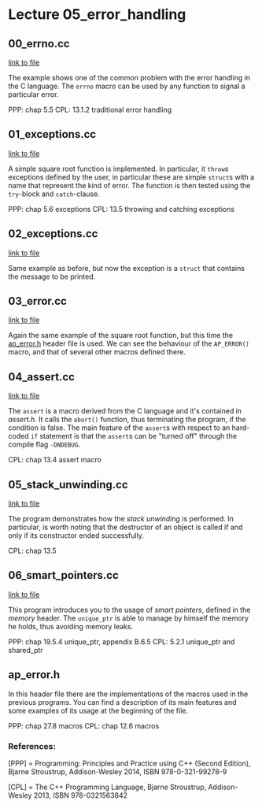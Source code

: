 # Lecture 05_error_handling



## 00_errno.cc

[link to file](./00_errno.cc)

The example shows one of the common problem with the error handling in
the C language.  The `errno` macro can be used by any function to
signal a particular error.

PPP: chap 5.5
CPL: 13.1.2 traditional error handling




## 01_exceptions.cc

[link to file](./01_exceptions.cc)

A simple square root function is implemented. In particular, it `throw`s exceptions defined by the user, in
particular these are simple `struct`s with a name that represent the kind of error.
The function is then tested using the `try`-block and `catch`-clause.

PPP: chap 5.6 exceptions
CPL: 13.5 throwing and catching exceptions




## 02_exceptions.cc

[link to file](./02_exceptions.cc)

Same example as before, but now the exception is a `struct` that contains the message to be
printed.




## 03_error.cc

[link to file](./03_error.cc)

Again the same example of the square root function, but this time the [ap_error.h](./ap_error.h)
header file is used.
We can see the behaviour of the `AP_ERROR()` macro, and that of several other macros defined there.



## 04_assert.cc

[link to file](./04_assert.cc)

The `assert` is a macro derived from the C language and it's contained in *assert.h*.
It calls the `abort()` function, thus terminating the program, if the condition is false. The main feature of the `assert`s with respect to an hard-coded `if` statement is that the `assert`s can be "turned off" through the compile flag `-DNDEBUG`.

CPL: chap 13.4 assert macro




## 05_stack_unwinding.cc

[link to file](./05_stack_unwinding.cc)

The program demonstrates how the *stack unwinding* is performed. In particular, is worth noting that the destructor of an object is called if and only if its constructor ended successfully.

CPL: chap 13.5






## 06_smart_pointers.cc

[link to file](./06_smart_pointers.cc)

This program introduces you to the usage of *smart pointers*, defined in the
*memory* header. The `unique_ptr` is able to manage by himself the memory he holds,
thus avoiding memory leaks.

PPP: chap 19.5.4 unique_ptr, appendix B.6.5
CPL: 5.2.1 unique_ptr and shared_ptr





## ap_error.h

In this header file there are the implementations of the macros used in the previous programs.
You can find a description of its main features and some examples of its usage at the beginning
of the file.

PPP: chap 27.8 macros
CPL: chap 12.6 macros








### References:

[PPP] = Programming: Principles and Practice using C++ (Second Edition), Bjarne Stroustrup, Addison-Wesley 2014, ISBN 978-0-321-99278-9

[CPL] = The C++ Programming Language, Bjarne Stroustrup, Addison-Wesley 2013, ISBN 978-0321563842
